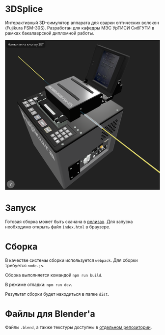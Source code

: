 3DSplice
========
Интерактивный 3D-симулятор аппарата для сварки оптических волокон (Fujikura FSM-30S). Разработан для кафедры МЭС УрТИСИ СибГУТИ в рамках бакалаврской дипломной работы.

![Скриншот](https://github.com/ivknv/3DSplice/blob/main/screenshot.png?raw=true)

# Запуск
Готовая сборка может быть скачана в [релизах](https://github.com/ivknv/3DSplice/releases).
Для запуска необходимо открыть файл `index.html` в браузере.

# Сборка
В качестве системы сборки используется `webpack`.
Для сборки требуется `node.js`.

Сборка выполняется командой `npm run build`.

В режиме отладки: `npm run dev`.

Результат сборки будет находиться в папке `dist`.

# Файлы для Blender'а
Файлы `.blend`, а также текстуры доступны в [отдельном репозитории](https://github.com/ivknv/3DSplice-blender).
